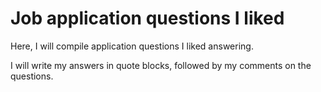 # Job application questions I liked

Here, I will compile application questions I liked answering.

I will write my answers in quote blocks, followed by my comments on the questions.